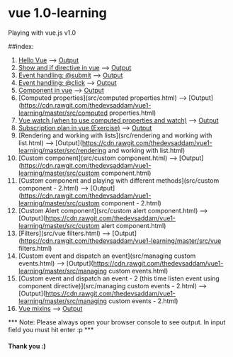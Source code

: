 # vue 1.0-learning
Playing with vue.js v1.0

##index:
1. [Hello Vue](src/hello.html) --> [Output](https://cdn.rawgit.com/thedevsaddam/vue1-learning/master/src/hello.html)
2. [Show and if directive in vue](src/show.html) --> [Output](https://cdn.rawgit.com/thedevsaddam/vue1-learning/master/src/show.html)
3. [Event handling: @submit](src/event-handling.html) --> [Output](https://cdn.rawgit.com/thedevsaddam/vue1-learning/master/src/event-handling.html)
4. [Event handling: @click](src/event-handling-click.html) --> [Output](https://cdn.rawgit.com/thedevsaddam/vue1-learning/master/src/event-handling-click.html)
5. [Component in vue](src/component.html) --> [Output](https://cdn.rawgit.com/thedevsaddam/vue1-learning/master/src/component.html)
6. [Computed properties](src/computed properties.html) --> [Output](https://cdn.rawgit.com/thedevsaddam/vue1-learning/master/src/computed properties.html)
7. [Vue watch (when to use computed properties and watch)](src/watch.html) --> [Output](https://cdn.rawgit.com/thedevsaddam/vue1-learning/master/src/watch.html)
8. [Subscription plan in vue (Exercise)](src/subscription-plan.html) --> [Output](https://cdn.rawgit.com/thedevsaddam/vue1-learning/master/src/subscription-plan.html)
9. [Rendering and working with lists](src/rendering and working with list.html) --> [Output](https://cdn.rawgit.com/thedevsaddam/vue1-learning/master/src/rendering and working with list.html)
10. [Custom component](src/custom component.html) --> [Output](https://cdn.rawgit.com/thedevsaddam/vue1-learning/master/src/custom component.html)
11. [Custom component and playing with different methods](src/custom component - 2.html) --> [Output](https://cdn.rawgit.com/thedevsaddam/vue1-learning/master/src/custom component - 2.html)
12. [Custom Alert component](src/custom alert component.html) --> [Output](https://cdn.rawgit.com/thedevsaddam/vue1-learning/master/src/custom alert component.html)
13. [Filters](src/vue filters.html) --> [Output](https://cdn.rawgit.com/thedevsaddam/vue1-learning/master/src/vue filters.html)
14. [Custom event and dispatch an event](src/managing custom events.html) --> [Output](https://cdn.rawgit.com/thedevsaddam/vue1-learning/master/src/managing custom events.html)
15. [Custom event and dispatch an event - 2 (this time listen event using component directive)](src/managing custom events - 2.html) --> [Output](https://cdn.rawgit.com/thedevsaddam/vue1-learning/master/src/managing custom events - 2.html)
16. [Vue mixins](src/mixins.html) --> [Output](https://cdn.rawgit.com/thedevsaddam/vue1-learning/master/src/mixins.html)


*** Note: Please always open your browser console to see output. In input field you must hit enter :p ***

#### Thank you :)
